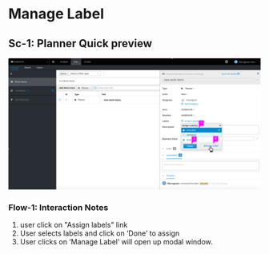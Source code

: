 # Manage Label
## Sc-1: Planner Quick preview ##
![Planner quick preview](img/planner-view1)

### Flow-1: Interaction Notes
1. user click on "Assign labels" link
2. User selects labels and click on ‘Done’  to assign  
3. User clicks on ‘Manage Label’ will open up modal window.
